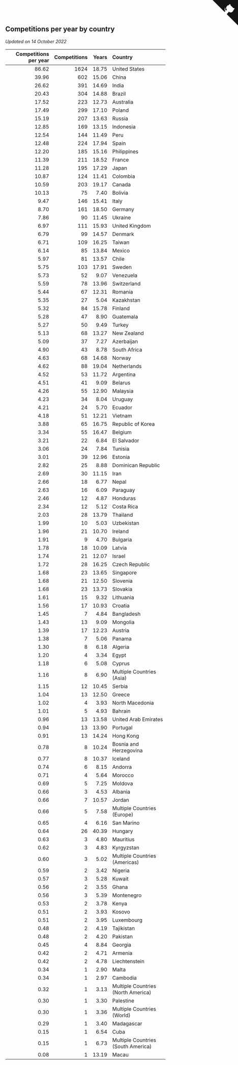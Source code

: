 ## Competitions per year by country

*Updated on 14 October 2022*

| Competitions per year | Competitions | Years | Country |
| ---: | ---: | ---: | :--- |
| 86.62 | 1624 | 18.75 | United States |
| 39.96 | 602 | 15.06 | China |
| 26.62 | 391 | 14.69 | India |
| 20.43 | 304 | 14.88 | Brazil |
| 17.52 | 223 | 12.73 | Australia |
| 17.49 | 299 | 17.10 | Poland |
| 15.19 | 207 | 13.63 | Russia |
| 12.85 | 169 | 13.15 | Indonesia |
| 12.54 | 144 | 11.49 | Peru |
| 12.48 | 224 | 17.94 | Spain |
| 12.20 | 185 | 15.16 | Philippines |
| 11.39 | 211 | 18.52 | France |
| 11.28 | 195 | 17.29 | Japan |
| 10.87 | 124 | 11.41 | Colombia |
| 10.59 | 203 | 19.17 | Canada |
| 10.13 | 75 | 7.40 | Bolivia |
| 9.47 | 146 | 15.41 | Italy |
| 8.70 | 161 | 18.50 | Germany |
| 7.86 | 90 | 11.45 | Ukraine |
| 6.97 | 111 | 15.93 | United Kingdom |
| 6.79 | 99 | 14.57 | Denmark |
| 6.71 | 109 | 16.25 | Taiwan |
| 6.14 | 85 | 13.84 | Mexico |
| 5.97 | 81 | 13.57 | Chile |
| 5.75 | 103 | 17.91 | Sweden |
| 5.73 | 52 | 9.07 | Venezuela |
| 5.59 | 78 | 13.96 | Switzerland |
| 5.44 | 67 | 12.31 | Romania |
| 5.35 | 27 | 5.04 | Kazakhstan |
| 5.32 | 84 | 15.78 | Finland |
| 5.28 | 47 | 8.90 | Guatemala |
| 5.27 | 50 | 9.49 | Turkey |
| 5.13 | 68 | 13.27 | New Zealand |
| 5.09 | 37 | 7.27 | Azerbaijan |
| 4.90 | 43 | 8.78 | South Africa |
| 4.63 | 68 | 14.68 | Norway |
| 4.62 | 88 | 19.04 | Netherlands |
| 4.52 | 53 | 11.72 | Argentina |
| 4.51 | 41 | 9.09 | Belarus |
| 4.26 | 55 | 12.90 | Malaysia |
| 4.23 | 34 | 8.04 | Uruguay |
| 4.21 | 24 | 5.70 | Ecuador |
| 4.18 | 51 | 12.21 | Vietnam |
| 3.88 | 65 | 16.75 | Republic of Korea |
| 3.34 | 55 | 16.47 | Belgium |
| 3.21 | 22 | 6.84 | El Salvador |
| 3.06 | 24 | 7.84 | Tunisia |
| 3.01 | 39 | 12.96 | Estonia |
| 2.82 | 25 | 8.88 | Dominican Republic |
| 2.69 | 30 | 11.15 | Iran |
| 2.66 | 18 | 6.77 | Nepal |
| 2.63 | 16 | 6.09 | Paraguay |
| 2.46 | 12 | 4.87 | Honduras |
| 2.34 | 12 | 5.12 | Costa Rica |
| 2.03 | 28 | 13.79 | Thailand |
| 1.99 | 10 | 5.03 | Uzbekistan |
| 1.96 | 21 | 10.70 | Ireland |
| 1.91 | 9 | 4.70 | Bulgaria |
| 1.78 | 18 | 10.09 | Latvia |
| 1.74 | 21 | 12.07 | Israel |
| 1.72 | 28 | 16.25 | Czech Republic |
| 1.68 | 23 | 13.65 | Singapore |
| 1.68 | 21 | 12.50 | Slovenia |
| 1.68 | 23 | 13.73 | Slovakia |
| 1.61 | 15 | 9.32 | Lithuania |
| 1.56 | 17 | 10.93 | Croatia |
| 1.45 | 7 | 4.84 | Bangladesh |
| 1.43 | 13 | 9.09 | Mongolia |
| 1.39 | 17 | 12.23 | Austria |
| 1.38 | 7 | 5.06 | Panama |
| 1.30 | 8 | 6.18 | Algeria |
| 1.20 | 4 | 3.34 | Egypt |
| 1.18 | 6 | 5.08 | Cyprus |
| 1.16 | 8 | 6.90 | Multiple Countries (Asia) |
| 1.15 | 12 | 10.45 | Serbia |
| 1.04 | 13 | 12.50 | Greece |
| 1.02 | 4 | 3.93 | North Macedonia |
| 1.01 | 5 | 4.93 | Bahrain |
| 0.96 | 13 | 13.58 | United Arab Emirates |
| 0.94 | 13 | 13.90 | Portugal |
| 0.91 | 13 | 14.24 | Hong Kong |
| 0.78 | 8 | 10.24 | Bosnia and Herzegovina |
| 0.77 | 8 | 10.37 | Iceland |
| 0.74 | 6 | 8.15 | Andorra |
| 0.71 | 4 | 5.64 | Morocco |
| 0.69 | 5 | 7.25 | Moldova |
| 0.66 | 3 | 4.53 | Albania |
| 0.66 | 7 | 10.57 | Jordan |
| 0.66 | 5 | 7.58 | Multiple Countries (Europe) |
| 0.65 | 4 | 6.16 | San Marino |
| 0.64 | 26 | 40.39 | Hungary |
| 0.63 | 3 | 4.80 | Mauritius |
| 0.62 | 3 | 4.83 | Kyrgyzstan |
| 0.60 | 3 | 5.02 | Multiple Countries (Americas) |
| 0.59 | 2 | 3.42 | Nigeria |
| 0.57 | 3 | 5.28 | Kuwait |
| 0.56 | 2 | 3.55 | Ghana |
| 0.56 | 3 | 5.39 | Montenegro |
| 0.53 | 2 | 3.78 | Kenya |
| 0.51 | 2 | 3.93 | Kosovo |
| 0.51 | 2 | 3.95 | Luxembourg |
| 0.48 | 2 | 4.19 | Tajikistan |
| 0.48 | 2 | 4.20 | Pakistan |
| 0.45 | 4 | 8.84 | Georgia |
| 0.42 | 2 | 4.71 | Armenia |
| 0.42 | 2 | 4.78 | Liechtenstein |
| 0.34 | 1 | 2.90 | Malta |
| 0.34 | 1 | 2.97 | Cambodia |
| 0.32 | 1 | 3.13 | Multiple Countries (North America) |
| 0.30 | 1 | 3.30 | Palestine |
| 0.30 | 1 | 3.36 | Multiple Countries (World) |
| 0.29 | 1 | 3.40 | Madagascar |
| 0.15 | 1 | 6.54 | Cuba |
| 0.15 | 1 | 6.73 | Multiple Countries (South America) |
| 0.08 | 1 | 13.19 | Macau |


<a href="https://github.com/jonatanklosko/wca_statistics" class="github-corner" aria-label="View source on Github"><svg width="80" height="80" viewBox="0 0 250 250" style="fill:#151513; color:#fff; position: absolute; top: 0; border: 0; right: 0;" aria-hidden="true"><path d="M0,0 L115,115 L130,115 L142,142 L250,250 L250,0 Z"></path><path d="M128.3,109.0 C113.8,99.7 119.0,89.6 119.0,89.6 C122.0,82.7 120.5,78.6 120.5,78.6 C119.2,72.0 123.4,76.3 123.4,76.3 C127.3,80.9 125.5,87.3 125.5,87.3 C122.9,97.6 130.6,101.9 134.4,103.2" fill="currentColor" style="transform-origin: 130px 106px;" class="octo-arm"></path><path d="M115.0,115.0 C114.9,115.1 118.7,116.5 119.8,115.4 L133.7,101.6 C136.9,99.2 139.9,98.4 142.2,98.6 C133.8,88.0 127.5,74.4 143.8,58.0 C148.5,53.4 154.0,51.2 159.7,51.0 C160.3,49.4 163.2,43.6 171.4,40.1 C171.4,40.1 176.1,42.5 178.8,56.2 C183.1,58.6 187.2,61.8 190.9,65.4 C194.5,69.0 197.7,73.2 200.1,77.6 C213.8,80.2 216.3,84.9 216.3,84.9 C212.7,93.1 206.9,96.0 205.4,96.6 C205.1,102.4 203.0,107.8 198.3,112.5 C181.9,128.9 168.3,122.5 157.7,114.1 C157.9,116.9 156.7,120.9 152.7,124.9 L141.0,136.5 C139.8,137.7 141.6,141.9 141.8,141.8 Z" fill="currentColor" class="octo-body"></path></svg></a><style>.github-corner:hover .octo-arm{animation:octocat-wave 560ms ease-in-out}@keyframes octocat-wave{0%,100%{transform:rotate(0)}20%,60%{transform:rotate(-25deg)}40%,80%{transform:rotate(10deg)}}@media (max-width:500px){.github-corner:hover .octo-arm{animation:none}.github-corner .octo-arm{animation:octocat-wave 560ms ease-in-out}}</style>
